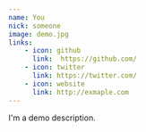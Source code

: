```yaml
---
name: You
nick: someone
image: demo.jpg
links:
    - icon: github
      link:  https://github.com/
    - icon: twitter
      link: https://twitter.com/
    - icon: website
      link: http://exmaple.com
---
```


I'm a demo description.